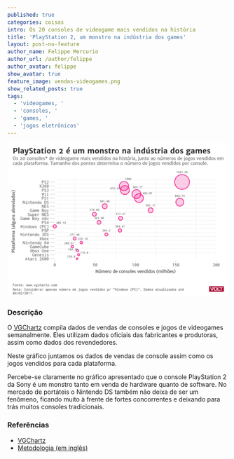 ```yaml
---
published: true
categories: coisas
intro: Os 20 consoles de videogame mais vendidos na história
title: 'PlayStation 2, um monstro na indústria dos games'
layout: post-no-feature
author_name: Felippe Mercurio
author_url: /author/felippe
author_avatar: felippe
show_avatar: true
feature_image: vendas-videogames.png
show_related_posts: true
tags:
  - 'videogames, '
  - 'consoles, '
  - 'games, '
  - 'jogos eletrônicos'
---
```

![Grafico videogames](/graf/vendas-videogames.png)

### Descrição

O [VGChartz](http://www.vgchartz.com/) compila dados de vendas de consoles e jogos de videogames semanalmente. Eles utilizam dados oficiais das fabricantes e produtoras, assim como dados dos revendedores.

Neste gráfico juntamos os dados de vendas de console assim como os jogos vendidos para cada plataforma.

Percebe-se claramente no gráfico apresentado que o console PlayStation 2 da Sony é um monstro tanto em venda de hardware quanto de software. No mercado de portáteis o Nintendo DS também não deixa de ser um fenômeno, ficando muito à frente de fortes concorrentes e deixando para trás muitos consoles tradicionais.

### Referências

- [VGChartz](http://www.vgchartz.com/)
- [Metodologia (em inglês)](http://www.vgchartz.com/methodology.php)
